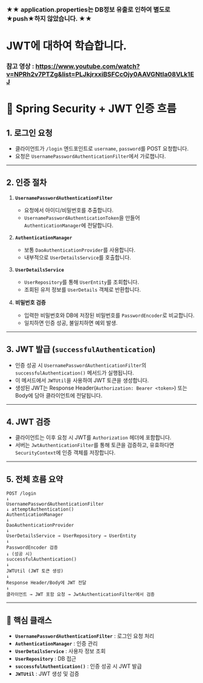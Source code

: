 ### ★★ application.properties는 DB정보 유출로 인하여 별도로 ★push★하지 않았습니다. ★★
 # JWT에 대하여 학습합니다.
### 참고 영상 : https://www.youtube.com/watch?v=NPRh2v7PTZg&list=PLJkjrxxiBSFCcOjy0AAVGNtIa08VLk1EJ

# 🔐 Spring Security + JWT 인증 흐름

## 1. 로그인 요청
- 클라이언트가 `/login` 엔드포인트로 `username`, `password`를 POST 요청합니다.
- 요청은 `UsernamePasswordAuthenticationFilter`에서 가로챕니다.

---

## 2. 인증 절차
1. **`UsernamePasswordAuthenticationFilter`**
    - 요청에서 아이디/비밀번호를 추출합니다.
    - `UsernamePasswordAuthenticationToken`을 만들어 `AuthenticationManager`에 전달합니다.

2. **`AuthenticationManager`**
    - 보통 `DaoAuthenticationProvider`를 사용합니다.
    - 내부적으로 `UserDetailsService`를 호출합니다.

3. **`UserDetailsService`**
    - `UserRepository`를 통해 `UserEntity`를 조회합니다.
    - 조회된 유저 정보를 `UserDetails` 객체로 반환합니다.

4. **비밀번호 검증**
    - 입력한 비밀번호와 DB에 저장된 비밀번호를 `PasswordEncoder`로 비교합니다.
    - 일치하면 인증 성공, 불일치하면 예외 발생.

---

## 3. JWT 발급 (`successfulAuthentication`)
- 인증 성공 시 `UsernamePasswordAuthenticationFilter`의  
  `successfulAuthentication()` 메서드가 실행됩니다.
- 이 메서드에서 `JWTUtil`을 사용하여 JWT 토큰을 생성합니다.
- 생성된 JWT는 Response Header(`Authorization: Bearer <token>`) 또는 Body에 담아 클라이언트에 전달됩니다.

---

## 4. JWT 검증
- 클라이언트는 이후 요청 시 JWT를 `Authorization` 헤더에 포함합니다.
- 서버는 `JwtAuthenticationFilter`를 통해 토큰을 검증하고,
  유효하다면 `SecurityContext`에 인증 객체를 저장합니다.

---

## 5. 전체 흐름 요약

```
POST /login
↓
UsernamePasswordAuthenticationFilter
↓ attemptAuthentication()
AuthenticationManager
↓
DaoAuthenticationProvider
↓
UserDetailsService → UserRepository → UserEntity
↓
PasswordEncoder 검증
↓ (성공 시)
successfulAuthentication()
↓
JWTUtil (JWT 토큰 생성)
↓
Response Header/Body에 JWT 전달
↓
클라이언트 → JWT 포함 요청 → JwtAuthenticationFilter에서 검증
```

---

## 📌 핵심 클래스
- **`UsernamePasswordAuthenticationFilter`** : 로그인 요청 처리
- **`AuthenticationManager`** : 인증 관리
- **`UserDetailsService`** : 사용자 정보 조회
- **`UserRepository`** : DB 접근
- **`successfulAuthentication()`** : 인증 성공 시 JWT 발급
- **`JWTUtil`** : JWT 생성 및 검증

